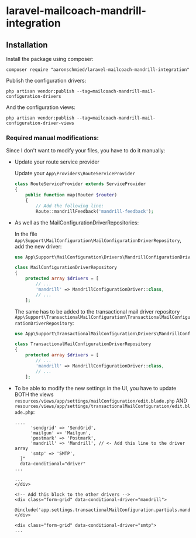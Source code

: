 # laravel-mailcoach-mandrill-integration

## Installation

Install the package using composer:

````shell script
composer require "aaronschmied/laravel-mailcoach-mandrill-integration"
````

Publish the configuration drivers:

````shell script
php artisan vendor:publish --tag=mailcoach-mandrill-mail-configuration-drivers
````

And the configuration views:
````shell script
php artisan vendor:publish --tag=mailcoach-mandrill-mail-configuration-driver-views
````

### Required manual modifications:

Since I don't want to modify your files, you have to do it manually:

- Update your route service provider

    Update your `App\Providers\RouteServiceProvider`
    ```php
    class RouteServiceProvider extends ServiceProvider
    {
        public function map(Router $router)
        {
            // Add the following line:
            Route::mandrillFeedback('mandrill-feedback');
    ```

- As well as the MailConfigurationDriverRepositories:
    
    In the file `App\Support\MailConfiguration\MailConfigurationDriverRepository`, add the new driver:
        
    ```php
    use App\Support\MailConfiguration\Drivers\MandrillConfigurationDriver;
    
    class MailConfigurationDriverRepository
    {
        protected array $drivers = [
            // ...
            'mandrill' => MandrillConfigurationDriver::class,
            // ...
        ];
    ```
    
    The same has to be added to the transactional mail driver repository `App\Support\TransactionalMailConfiguration\TransactionalMailConfigurationDriverRepository`:
        
    ```php
    use App\Support\TransactionalMailConfiguration\Drivers\MandrillConfigurationDriver;
    
    class TransactionalMailConfigurationDriverRepository
    {
        protected array $drivers = [
            // ...
            'mandrill' => MandrillConfigurationDriver::class,
            // ...
        ];
    ```
- To be able to modify the new settings in the UI, you have to update BOTH the views `resources/views/app/settings/mailConfiguration/edit.blade.php` AND `resources/views/app/settings/transactionalMailConfiguration/edit.blade.php`:

    ```blade
    ....
          'sendgrid' => 'SendGrid',
          'mailgun' => 'Mailgun',
          'postmark' => 'Postmark',
          'mandrill' => 'Mandrill', // <- Add this line to the driver array
          'smtp' => 'SMTP',
      ]"
      data-conditional="driver"
  ...

  ...
    </div>
  
    <!-- Add this block to the other drivers -->
    <div class="form-grid" data-conditional-driver="mandrill">
        @include('app.settings.transactionalMailConfiguration.partials.mandrill')
    </div>

    <div class="form-grid" data-conditional-driver="smtp">
  ...

  ```


